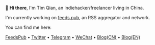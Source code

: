 👋 **Hi there**, I'm Tim Qian, an indiehacker/freelancer living in China.

I'm currently working on [feeds.pub](https://feeds.pub), an RSS aggregator and network.

You can find me here:

[FeedsPub](https://feeds.pub/timqian) • [Twitter](https://twitter.com/tim_qian) • [Telegram](https://t.me/timqian) • [WeChat](https://i.v2ex.co/1U6OSqswl.jpeg) • [Blog(CN)](https://blog.t9t.io) • [Blog(EN)](https://timqian.com/blog)


<!--
**timqian/timqian** is a ✨ _special_ ✨ repository because its `README.md` (this file) appears on your GitHub profile.

Here are some ideas to get you started:

- 🔭 I’m currently working on ...
- 🌱 I’m currently learning ...
- 👯 I’m looking to collaborate on ...
- 🤔 I’m looking for help with ...
- 💬 Ask me about ...
- 📫 How to reach me: ...
- 😄 Pronouns: ...
- ⚡ Fun fact: ...
-->
